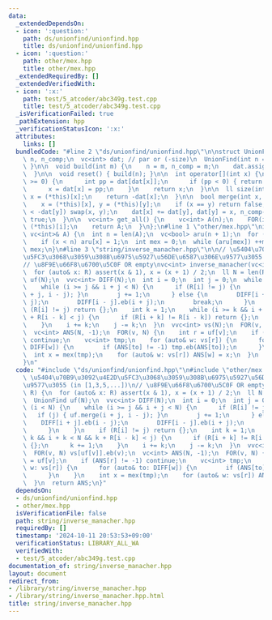 ```yaml
---
data:
  _extendedDependsOn:
  - icon: ':question:'
    path: ds/unionfind/unionfind.hpp
    title: ds/unionfind/unionfind.hpp
  - icon: ':question:'
    path: other/mex.hpp
    title: other/mex.hpp
  _extendedRequiredBy: []
  _extendedVerifiedWith:
  - icon: ':x:'
    path: test/5_atcoder/abc349g.test.cpp
    title: test/5_atcoder/abc349g.test.cpp
  _isVerificationFailed: true
  _pathExtension: hpp
  _verificationStatusIcon: ':x:'
  attributes:
    links: []
  bundledCode: "#line 2 \"ds/unionfind/unionfind.hpp\"\n\nstruct UnionFind {\n  int\
    \ n, n_comp;\n  vc<int> dat; // par or (-size)\n  UnionFind(int n = 0) { build(n);\
    \ }\n\n  void build(int m) {\n    n = m, n_comp = m;\n    dat.assign(n, -1);\n\
    \  }\n\n  void reset() { build(n); }\n\n  int operator[](int x) {\n    while (dat[x]\
    \ >= 0) {\n      int pp = dat[dat[x]];\n      if (pp < 0) { return dat[x]; }\n\
    \      x = dat[x] = pp;\n    }\n    return x;\n  }\n\n  ll size(int x) {\n   \
    \ x = (*this)[x];\n    return -dat[x];\n  }\n\n  bool merge(int x, int y) {\n\
    \    x = (*this)[x], y = (*this)[y];\n    if (x == y) return false;\n    if (-dat[x]\
    \ < -dat[y]) swap(x, y);\n    dat[x] += dat[y], dat[y] = x, n_comp--;\n    return\
    \ true;\n  }\n\n  vc<int> get_all() {\n    vc<int> A(n);\n    FOR(i, n) A[i] =\
    \ (*this)[i];\n    return A;\n  }\n};\n#line 1 \"other/mex.hpp\"\nint mex(const\
    \ vc<int>& A) {\n  int n = len(A);\n  vc<bool> aru(n + 1);\n  for (auto& x: A)\n\
    \    if (x < n) aru[x] = 1;\n  int mex = 0;\n  while (aru[mex]) ++mex;\n  return\
    \ mex;\n}\n#line 3 \"string/inverse_manacher.hpp\"\n\n// \u5404\u70B9\u3092\u4E2D\
    \u5FC3\u3068\u3059\u308B\u6975\u5927\u56DE\u6587\u306E\u9577\u3055 (in [1,3,5,...])\n\
    // \u8F9E\u66F8\u6700\u5C0F OR empty\nvc<int> inverse_manacher(vc<int> R) {\n\
    \  for (auto& x: R) assert(x & 1), x = (x + 1) / 2;\n  ll N = len(R);\n  UnionFind\
    \ uf(N);\n  vvc<int> DIFF(N);\n  int i = 0;\n  int j = 0;\n  while (i < N) {\n\
    \    while (i >= j && i + j < N) {\n      if (R[i] != j) {\n        if (j) { uf.merge(i\
    \ + j, i - j); }\n        j += 1;\n      } else {\n        DIFF[i + j].eb(i -\
    \ j);\n        DIFF[i - j].eb(i + j);\n        break;\n      }\n    }\n    if\
    \ (R[i] != j) return {};\n    int k = 1;\n    while (i >= k && i + k < N && k\
    \ + R[i - k] < j) {\n      if (R[i + k] != R[i - k]) return {};\n      k += 1;\n\
    \    }\n    i += k;\n    j -= k;\n  }\n  vvc<int> vs(N);\n  FOR(v, N) vs[uf[v]].eb(v);\n\
    \  vc<int> ANS(N, -1);\n  FOR(v, N) {\n    int r = uf[v];\n    if (ANS[r] != -1)\
    \ continue;\n    vc<int> tmp;\n    for (auto& w: vs[r]) {\n      for (auto& to:\
    \ DIFF[w]) {\n        if (ANS[to] != -1) tmp.eb(ANS[to]);\n      }\n    }\n  \
    \  int x = mex(tmp);\n    for (auto& w: vs[r]) ANS[w] = x;\n  }\n  return ANS;\n\
    }\n"
  code: "#include \"ds/unionfind/unionfind.hpp\"\n#include \"other/mex.hpp\"\n\n//\
    \ \u5404\u70B9\u3092\u4E2D\u5FC3\u3068\u3059\u308B\u6975\u5927\u56DE\u6587\u306E\
    \u9577\u3055 (in [1,3,5,...])\n// \u8F9E\u66F8\u6700\u5C0F OR empty\nvc<int> inverse_manacher(vc<int>\
    \ R) {\n  for (auto& x: R) assert(x & 1), x = (x + 1) / 2;\n  ll N = len(R);\n\
    \  UnionFind uf(N);\n  vvc<int> DIFF(N);\n  int i = 0;\n  int j = 0;\n  while\
    \ (i < N) {\n    while (i >= j && i + j < N) {\n      if (R[i] != j) {\n     \
    \   if (j) { uf.merge(i + j, i - j); }\n        j += 1;\n      } else {\n    \
    \    DIFF[i + j].eb(i - j);\n        DIFF[i - j].eb(i + j);\n        break;\n\
    \      }\n    }\n    if (R[i] != j) return {};\n    int k = 1;\n    while (i >=\
    \ k && i + k < N && k + R[i - k] < j) {\n      if (R[i + k] != R[i - k]) return\
    \ {};\n      k += 1;\n    }\n    i += k;\n    j -= k;\n  }\n  vvc<int> vs(N);\n\
    \  FOR(v, N) vs[uf[v]].eb(v);\n  vc<int> ANS(N, -1);\n  FOR(v, N) {\n    int r\
    \ = uf[v];\n    if (ANS[r] != -1) continue;\n    vc<int> tmp;\n    for (auto&\
    \ w: vs[r]) {\n      for (auto& to: DIFF[w]) {\n        if (ANS[to] != -1) tmp.eb(ANS[to]);\n\
    \      }\n    }\n    int x = mex(tmp);\n    for (auto& w: vs[r]) ANS[w] = x;\n\
    \  }\n  return ANS;\n}"
  dependsOn:
  - ds/unionfind/unionfind.hpp
  - other/mex.hpp
  isVerificationFile: false
  path: string/inverse_manacher.hpp
  requiredBy: []
  timestamp: '2024-10-11 20:53:53+09:00'
  verificationStatus: LIBRARY_ALL_WA
  verifiedWith:
  - test/5_atcoder/abc349g.test.cpp
documentation_of: string/inverse_manacher.hpp
layout: document
redirect_from:
- /library/string/inverse_manacher.hpp
- /library/string/inverse_manacher.hpp.html
title: string/inverse_manacher.hpp
---
```

